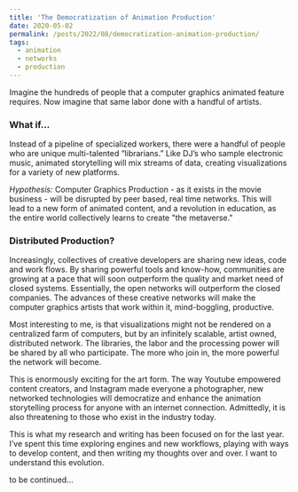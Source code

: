 ```yaml
---
title: 'The Democratization of Animation Production'
date: 2020-05-02
permalink: /posts/2022/08/democratization-animation-production/
tags:
  - animation
  - networks
  - production
---
```

Imagine the hundreds of people that a computer graphics animated feature requires.
Now imagine that same labor done with a handful of artists.



### What if...
Instead of a pipeline of specialized workers, there were a handful of people who are unique multi-talented “librarians.” Like DJ’s who sample electronic music, animated storytelling will mix streams of data, creating visualizations for a variety of new platforms.

*Hypothesis:*
Computer Graphics Production - as it exists in the movie business - will be disrupted by peer based, real time networks. This will lead to a new form of animated content, and a revolution in education, as the entire world collectively learns to create "the metaverse."


### Distributed Production?
Increasingly, collectives of creative developers are sharing new ideas, code and work flows. By sharing powerful tools and know-how, communities are growing at a pace that will soon outperform the quality and market need of closed systems. Essentially, the open networks will outperform the closed companies. The advances of these creative networks will make the computer graphics artists that work within it, mind-boggling, productive.

Most interesting to me, is that visualizations might not be rendered on a centralized farm of computers, but by an infinitely scalable, artist owned, distributed network. The libraries, the labor and the processing power will be shared by all who participate. The more who join in, the more powerful the network will become.

This is enormously exciting for the art form. The way Youtube empowered content creators, and Instagram made everyone a photographer, new networked technologies will democratize and enhance the animation storytelling process for anyone with an internet connection. Admittedly, it is also threatening to those who exist in the industry today.

This is what my research and writing has been focused on for the last year. I’ve spent this time exploring engines and new workflows, playing with ways to develop content, and then writing my thoughts over and over. I want to understand this evolution.

to be continued...
